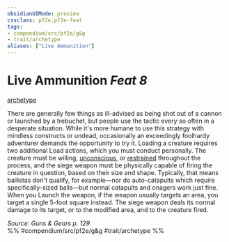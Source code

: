```yaml
---
obsidianUIMode: preview
cssclass: pf2e,pf2e-feat
tags:
- compendium/src/pf2e/g&g
- trait/archetype
aliases: ["Live Ammunition"]
---
```

# Live Ammunition  *Feat 8*  
[archetype](rules/traits/archetype.md "Archetype Feat Trait")  


There are generally few things as ill-advised as being shot out of a cannon or launched by a trebuchet, but people use the tactic every so often in a desperate situation. While it's more humane to use this strategy with mindless constructs or undead, occasionally an exceedingly foolhardy adventurer demands the opportunity to try it. Loading a creature requires two additional Load actions, which you must conduct personally. The creature must be willing, [unconscious](rules/conditions.md#Unconscious), or [restrained](rules/conditions.md#Restrained) throughout the process, and the siege weapon must be physically capable of firing the creature in question, based on their size and shape. Typically, that means ballistas don't qualify, for example—nor do auto-catapults which require specifically-sized balls—but normal catapults and onagers work just fine. When you Launch the weapon, if the weapon usually targets an area, you target a single 5-foot square instead. The siege weapon deals its normal damage to its target, or to the modified area, and to the creature fired.

*Source: Guns & Gears p. 129*  
%% #compendium/src/pf2e/g&g #trait/archetype %%